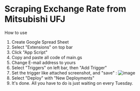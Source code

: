 # Scraping Exchange Rate from Mitsubishi UFJ 

How to use
1. Create Google Spread Sheet
2. Select "Extensions" on top bar
3. Click "App Script"
4. Copy and paste all code of main.gs
5. Change E-mail address to yours
6. Select "Triggers" on left bar, then "Add Trigger"
7. Set the trigger like attached screenshot, and "save" : ![image](https://github.com/AlikaEgawa/scrp-exchange-rate/assets/101246900/dff5beb3-e23a-4947-bed7-81ec63ea6130)
8. Select "Deploy" with "New Deployments"
9. It's done. All you have to do is just waiting on every Tuesday.
